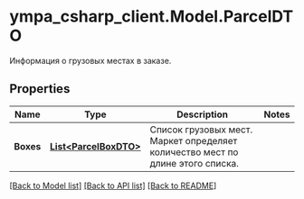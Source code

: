 # ympa_csharp_client.Model.ParcelDTO
Информация о грузовых местах в заказе.

## Properties

Name | Type | Description | Notes
------------ | ------------- | ------------- | -------------
**Boxes** | [**List&lt;ParcelBoxDTO&gt;**](ParcelBoxDTO.md) | Список грузовых мест. Маркет определяет количество мест по длине этого списка. | 

[[Back to Model list]](../README.md#documentation-for-models) [[Back to API list]](../README.md#documentation-for-api-endpoints) [[Back to README]](../README.md)

